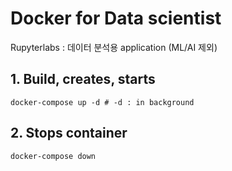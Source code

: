 # Docker for Data scientist

Rupyterlabs : 데이터 분석용 application (ML/AI 제외)

## 1. Build, creates, starts
```
docker-compose up -d # -d : in background
```

## 2. Stops container
```
docker-compose down
```
